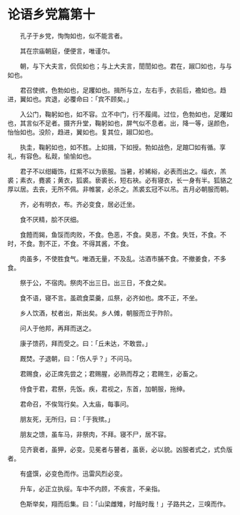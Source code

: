 # 论语乡党篇第十

　　孔子于乡党，恂恂如也，似不能言者。

　　其在宗庙朝庭，便便言，唯谨尔。

　　朝，与下大夫言，侃侃如也；与上大夫言，誾誾如也。君在，踧□如也，与与如也。

　　君召使摈，色勃如也，足躩如也。揖所与立，左右手，衣前后，襜如也。趋进，翼如也。宾退，必覆命曰：「宾不顾矣。」

　　入公门，鞠躬如也，如不容。立不中门，行不履阈。过位，色勃如也，足躩如也，其言似不足者。摄齐升堂，鞠躬如也，屏气似不息者。出，降一等，逞颜色，怡怡如也。没阶，趋进，翼如也。复其位，踧□如也。

　　执圭，鞠躬如也，如不胜。上如揖，下如授。勃如战色，足蹜□如有循。享礼，有容色。私觌，愉愉如也。

　　君子不以绀緅饰，红紫不以为亵服。当暑，袗絺綌，必表而出之。缁衣，羔裘；素衣，麑裘；黄衣，狐裘。亵裘长，短右袂。必有寝衣，长一身有半。狐貉之厚以居。去丧，无所不佩。非帷裳，必杀之。羔裘玄冠不以吊。吉月必朝服而朝。

　　齐，必有明衣，布。齐必变食，居必迁坐。

　　食不厌精，脍不厌细。

　　食饐而鍻，鱼馁而肉败，不食。色恶，不食。臭恶，不食。失饪，不食。不时，不食。割不正，不食。不得其酱，不食。

　　肉虽多，不使胜食气。唯酒无量，不及乱。沽酒市脯不食。不撤姜食，不多食。

　　祭于公，不宿肉。祭肉不出三日。出三日，不食之矣。

　　食不语，寝不言。虽疏食菜羹，瓜祭，必齐如也。席不正，不坐。

　　乡人饮酒，杖者出，斯出矣。乡人傩，朝服而立于阼阶。

　　问人于他邦，再拜而送之。

　　康子馈药，拜而受之。曰：「丘未达，不敢尝。」

　　厩焚。子退朝，曰：「伤人乎？」不问马。

　　君赐食，必正席先尝之；君赐腥，必熟而荐之；君赐生，必畜之。

　　侍食于君，君祭，先饭。疾，君视之，东首，加朝服，拖绅。

　　君命召，不俟驾行矣。入太庙，每事问。

　　朋友死，无所归，曰：「于我殡。」

　　朋友之馈，虽车马，非祭肉，不拜。寝不尸，居不容。

　　见齐衰者，虽狎，必变。见冕者与瞽者，虽亵，必以貌。凶服者式之，式负版者。

　　有盛馔，必变色而作。迅雷风烈必变。

　　升车，必正立执绥。车中不内顾，不疾言，不亲指。

　　色斯举矣，翔而后集。曰：「山梁雌雉，时哉时哉！」子路共之，三嗅而作。